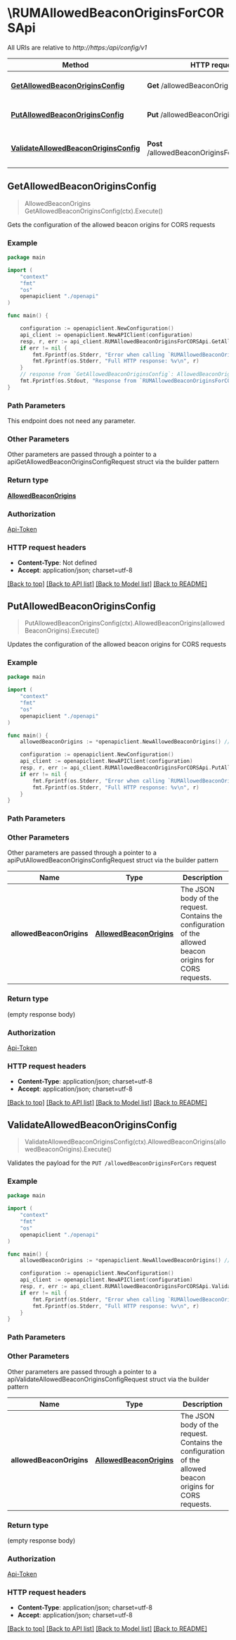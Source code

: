 # \RUMAllowedBeaconOriginsForCORSApi

All URIs are relative to *http://https:/api/config/v1*

Method | HTTP request | Description
------------- | ------------- | -------------
[**GetAllowedBeaconOriginsConfig**](RUMAllowedBeaconOriginsForCORSApi.md#GetAllowedBeaconOriginsConfig) | **Get** /allowedBeaconOriginsForCors | Gets the configuration of the allowed beacon origins for CORS requests
[**PutAllowedBeaconOriginsConfig**](RUMAllowedBeaconOriginsForCORSApi.md#PutAllowedBeaconOriginsConfig) | **Put** /allowedBeaconOriginsForCors | Updates the configuration of the allowed beacon origins for CORS requests
[**ValidateAllowedBeaconOriginsConfig**](RUMAllowedBeaconOriginsForCORSApi.md#ValidateAllowedBeaconOriginsConfig) | **Post** /allowedBeaconOriginsForCors/validator | Validates the payload for the &#x60;PUT /allowedBeaconOriginsForCors&#x60; request



## GetAllowedBeaconOriginsConfig

> AllowedBeaconOrigins GetAllowedBeaconOriginsConfig(ctx).Execute()

Gets the configuration of the allowed beacon origins for CORS requests

### Example

```go
package main

import (
    "context"
    "fmt"
    "os"
    openapiclient "./openapi"
)

func main() {

    configuration := openapiclient.NewConfiguration()
    api_client := openapiclient.NewAPIClient(configuration)
    resp, r, err := api_client.RUMAllowedBeaconOriginsForCORSApi.GetAllowedBeaconOriginsConfig(context.Background()).Execute()
    if err != nil {
        fmt.Fprintf(os.Stderr, "Error when calling `RUMAllowedBeaconOriginsForCORSApi.GetAllowedBeaconOriginsConfig``: %v\n", err)
        fmt.Fprintf(os.Stderr, "Full HTTP response: %v\n", r)
    }
    // response from `GetAllowedBeaconOriginsConfig`: AllowedBeaconOrigins
    fmt.Fprintf(os.Stdout, "Response from `RUMAllowedBeaconOriginsForCORSApi.GetAllowedBeaconOriginsConfig`: %v\n", resp)
}
```

### Path Parameters

This endpoint does not need any parameter.

### Other Parameters

Other parameters are passed through a pointer to a apiGetAllowedBeaconOriginsConfigRequest struct via the builder pattern


### Return type

[**AllowedBeaconOrigins**](AllowedBeaconOrigins.md)

### Authorization

[Api-Token](../README.md#Api-Token)

### HTTP request headers

- **Content-Type**: Not defined
- **Accept**: application/json; charset=utf-8

[[Back to top]](#) [[Back to API list]](../README.md#documentation-for-api-endpoints)
[[Back to Model list]](../README.md#documentation-for-models)
[[Back to README]](../README.md)


## PutAllowedBeaconOriginsConfig

> PutAllowedBeaconOriginsConfig(ctx).AllowedBeaconOrigins(allowedBeaconOrigins).Execute()

Updates the configuration of the allowed beacon origins for CORS requests



### Example

```go
package main

import (
    "context"
    "fmt"
    "os"
    openapiclient "./openapi"
)

func main() {
    allowedBeaconOrigins := *openapiclient.NewAllowedBeaconOrigins() // AllowedBeaconOrigins | The JSON body of the request. Contains the configuration of the allowed beacon origins for CORS requests. (optional)

    configuration := openapiclient.NewConfiguration()
    api_client := openapiclient.NewAPIClient(configuration)
    resp, r, err := api_client.RUMAllowedBeaconOriginsForCORSApi.PutAllowedBeaconOriginsConfig(context.Background()).AllowedBeaconOrigins(allowedBeaconOrigins).Execute()
    if err != nil {
        fmt.Fprintf(os.Stderr, "Error when calling `RUMAllowedBeaconOriginsForCORSApi.PutAllowedBeaconOriginsConfig``: %v\n", err)
        fmt.Fprintf(os.Stderr, "Full HTTP response: %v\n", r)
    }
}
```

### Path Parameters



### Other Parameters

Other parameters are passed through a pointer to a apiPutAllowedBeaconOriginsConfigRequest struct via the builder pattern


Name | Type | Description  | Notes
------------- | ------------- | ------------- | -------------
 **allowedBeaconOrigins** | [**AllowedBeaconOrigins**](AllowedBeaconOrigins.md) | The JSON body of the request. Contains the configuration of the allowed beacon origins for CORS requests. | 

### Return type

 (empty response body)

### Authorization

[Api-Token](../README.md#Api-Token)

### HTTP request headers

- **Content-Type**: application/json; charset=utf-8
- **Accept**: application/json; charset=utf-8

[[Back to top]](#) [[Back to API list]](../README.md#documentation-for-api-endpoints)
[[Back to Model list]](../README.md#documentation-for-models)
[[Back to README]](../README.md)


## ValidateAllowedBeaconOriginsConfig

> ValidateAllowedBeaconOriginsConfig(ctx).AllowedBeaconOrigins(allowedBeaconOrigins).Execute()

Validates the payload for the `PUT /allowedBeaconOriginsForCors` request

### Example

```go
package main

import (
    "context"
    "fmt"
    "os"
    openapiclient "./openapi"
)

func main() {
    allowedBeaconOrigins := *openapiclient.NewAllowedBeaconOrigins() // AllowedBeaconOrigins | The JSON body of the request. Contains the configuration of the allowed beacon origins for CORS requests. (optional)

    configuration := openapiclient.NewConfiguration()
    api_client := openapiclient.NewAPIClient(configuration)
    resp, r, err := api_client.RUMAllowedBeaconOriginsForCORSApi.ValidateAllowedBeaconOriginsConfig(context.Background()).AllowedBeaconOrigins(allowedBeaconOrigins).Execute()
    if err != nil {
        fmt.Fprintf(os.Stderr, "Error when calling `RUMAllowedBeaconOriginsForCORSApi.ValidateAllowedBeaconOriginsConfig``: %v\n", err)
        fmt.Fprintf(os.Stderr, "Full HTTP response: %v\n", r)
    }
}
```

### Path Parameters



### Other Parameters

Other parameters are passed through a pointer to a apiValidateAllowedBeaconOriginsConfigRequest struct via the builder pattern


Name | Type | Description  | Notes
------------- | ------------- | ------------- | -------------
 **allowedBeaconOrigins** | [**AllowedBeaconOrigins**](AllowedBeaconOrigins.md) | The JSON body of the request. Contains the configuration of the allowed beacon origins for CORS requests. | 

### Return type

 (empty response body)

### Authorization

[Api-Token](../README.md#Api-Token)

### HTTP request headers

- **Content-Type**: application/json; charset=utf-8
- **Accept**: application/json; charset=utf-8

[[Back to top]](#) [[Back to API list]](../README.md#documentation-for-api-endpoints)
[[Back to Model list]](../README.md#documentation-for-models)
[[Back to README]](../README.md)

